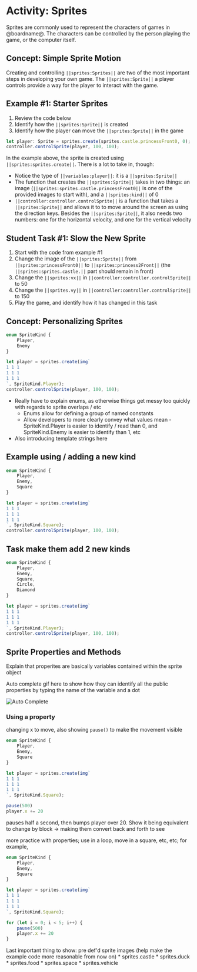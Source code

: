 # Activity: Sprites

Sprites are commonly used to represent the characters of games in @boardname@. The characters can be controlled by the person playing the game, or the computer itself.

## Concept: Simple Sprite Motion

Creating and controlling ``||sprites:Sprites||`` are two of the most important steps in developing your own game. The ``||sprites:Sprite||`` a player controls provide a way for the player to interact with the game.

## Example #1: Starter Sprites

1. Review the code below
2. Identify how the ``||sprites:Sprite||`` is created
3. Identify how the player can move the ``||sprites:Sprite||`` in the game

```typescript
let player: Sprite = sprites.create(sprites.castle.princessFront0, 0);
controller.controlSprite(player, 100, 100);
```

In the example above, the sprite is created using ``||sprites:sprites.create||``. There is a lot to take in, though:

* Notice the type of ``||variables:player||``: it is a ``||sprites:Sprite||``
* The function that creates the ``||sprites:Sprite||`` takes in two things: an image (``||sprites:sprites.castle.princessFront0||`` is one of the provided images to start with), and a ``||sprites:kind||`` of 0
* ``||controller:controller.controlSprite||`` is a function that takes a ``||sprites:Sprite||`` and allows it to to move around the screen as using the direction keys. Besides the ``||sprites:Sprite||``, it also needs two numbers: one for the horizontal velocity, and one for the vertical velocity

## Student Task #1: Slow the New Sprite

1. Start with the code from example #1
2. Change the image of the ``||sprites:Sprite||`` from ``||sprites:princessFront0||`` to ``||sprites:princess2Front||`` (the ``||sprites:sprites.castle.||`` part should remain in front)
3. Change the ``||sprites:vx||`` in ``||controller:controller.controlSprite||`` to 50
4. Change the ``||sprites.vy||`` in ``||controller:controller.controlSprite||`` to 150
5. Play the game, and identify how it has changed in this task

## Concept: Personalizing Sprites

```typescript
enum SpriteKind {
    Player,
    Enemy
}

let player = sprites.create(img`
1 1 1 
1 1 1 
1 1 1 
`, SpriteKind.Player);
controller.controlSprite(player, 100, 100);
```

* Really have to explain enums, as otherwise things get messy too quickly with regards to sprite overlaps / etc
    * Enums allow for defining a group of named constants
    * Allow developers to more clearly convey what values mean - SpriteKind.Player is easier to identify / read than 0, and SpriteKind.Enemy is easier to identify than 1, etc
* Also introducing template strings here

## Example using / adding a new kind

```typescript
enum SpriteKind {
    Player,
    Enemy,
    Square
}

let player = sprites.create(img`
1 1 1 
1 1 1 
1 1 1 
`, SpriteKind.Square);
controller.controlSprite(player, 100, 100);
```

## Task make them add 2 new kinds

```typescript
enum SpriteKind {
    Player,
    Enemy,
    Square,
    Circle,
    Diamond
}

let player = sprites.create(img`
1 1 1 
1 1 1 
1 1 1 
`, SpriteKind.Player);
controller.controlSprite(player, 100, 100);
```

## Sprite Properties and Methods

Explain that properites are basically variables contained within the sprite object

Auto complete gif here to show how they can identify all the public properties by typing the name of the variable and a dot

![Auto Complete](/static/courses/csintro3/orientation/auto-complete.gif)

### Using a property

changing x to move, also showing `pause()` to make the movement visible

```typescript
enum SpriteKind {
    Player,
    Enemy,
    Square
}

let player = sprites.create(img`
1 1 1 
1 1 1 
1 1 1 
`, SpriteKind.Square);

pause(500)
player.x += 20
```

pauses half a second, then bumps player over 20. Show it being equivalent to change by block -> making them convert back and forth to see

more practice with properties; use in a loop, move in a square, etc, etc; for example,

```typescript
enum SpriteKind {
    Player,
    Enemy,
    Square
}

let player = sprites.create(img`
1 1 1 
1 1 1 
1 1 1 
`, SpriteKind.Square);

for (let i = 0; i < 5; i++) {
    pause(500)
    player.x += 20
}
```

Last important thing to show: pre def'd sprite images (help make the example code more reasonable from now on)
    * sprites.castle
    * sprites.duck
    * sprites.food
    * sprites.space
    * sprites.vehicle